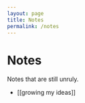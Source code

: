 ```yaml
---
layout: page
title: Notes
permalink: /notes
---
```


# Notes

Notes that are still unruly.

- [[growing my ideas]]

<style>
  .wrapper {
    max-width: 44em;
  }
</style>